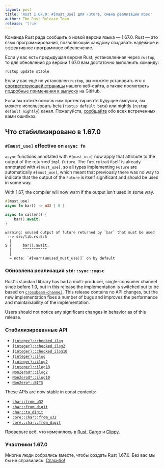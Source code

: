 ```yaml
---
layout: post
title: 'Rust 1.67.0: #[must_use] для Future, смена реализации mpsc'
author: The Rust Release Team
release: 'true'
---
```


Команда Rust рада сообщить о новой версии языка — 1.67.0. Rust — это язык программирования, позволяющий каждому создавать надёжное и эффективное программное обеспечение.

Если у вас есть предыдущая версия Rust, установленная через `rustup`, то для обновления до версии 1.67.0 вам достаточно выполнить команду:

```console
rustup update stable
```

Если у вас ещё не установлен `rustup`, вы можете установить его с [соответствующей страницы](https://www.rust-lang.org/install.html) нашего веб-сайта, а также посмотреть [подробные примечания к выпуску](https://github.com/rust-lang/rust/blob/master/RELEASES.md#version-1670-2023-01-26) на GitHub.

Если вы хотите помочь нам протестировать будущие выпуски, вы можете использовать beta (`rustup default beta`) или nightly (`rustup default nightly`) канал. Пожалуйста, [сообщайте](https://github.com/rust-lang/rust/issues/new/choose) обо всех встреченных вами ошибках.

## Что стабилизировано в 1.67.0

### `#[must_use]` effective on `async fn`

`async` functions annotated with `#[must_use]` now apply that attribute to the output of the returned `impl Future`. The `Future` trait itself is already annotated with `#[must_use]`, so all types implementing `Future` are automatically `#[must_use]`, which meant that previously there was no way to indicate that the output of the `Future` is itself significant and should be used in some way.

With 1.67, the compiler will now warn if the output isn't used in some way.

```rust
#[must_use]
async fn bar() -> u32 { 0 }

async fn caller() {
    bar().await;
}
```

```
warning: unused output of future returned by `bar` that must be used
 --> src/lib.rs:5:5
  |
5 |     bar().await;
  |     ^^^^^^^^^^^
  |
  = note: `#[warn(unused_must_use)]` on by default
```

### Обновлена реализация `std::sync::mpsc`

Rust's standard library has had a multi-producer, single-consumer channel since before 1.0, but in this release the implementation is switched out to be based on [`crossbeam-channel`](https://crates.io/crates/crossbeam-channel). This release contains no API changes, but the new implementation fixes a number of bugs and improves the performance and maintainability of the implementation.

Users should not notice any significant changes in behavior as of this release.

### Стабилизированные API

- [`{integer}::checked_ilog`](https://doc.rust-lang.org/stable/std/primitive.i32.html#method.checked_ilog)
- [`{integer}::checked_ilog2`](https://doc.rust-lang.org/stable/std/primitive.i32.html#method.checked_ilog2)
- [`{integer}::checked_ilog10`](https://doc.rust-lang.org/stable/std/primitive.i32.html#method.checked_ilog10)
- [`{integer}::ilog`](https://doc.rust-lang.org/stable/std/primitive.i32.html#method.ilog)
- [`{integer}::ilog2`](https://doc.rust-lang.org/stable/std/primitive.i32.html#method.ilog2)
- [`{integer}::ilog10`](https://doc.rust-lang.org/stable/std/primitive.i32.html#method.ilog10)
- [`NonZeroU*::ilog2`](https://doc.rust-lang.org/stable/std/num/struct.NonZeroU32.html#method.ilog2)
- [`NonZeroU*::ilog10`](https://doc.rust-lang.org/stable/std/num/struct.NonZeroU32.html#method.ilog10)
- [`NonZero*::BITS`](https://doc.rust-lang.org/stable/std/num/struct.NonZeroU32.html#associatedconstant.BITS)

These APIs are now stable in const contexts:

- [`char::from_u32`](https://doc.rust-lang.org/stable/std/primitive.char.html#method.from_u32)
- [`char::from_digit`](https://doc.rust-lang.org/stable/std/primitive.char.html#method.from_digit)
- [`char::to_digit`](https://doc.rust-lang.org/stable/std/primitive.char.html#method.to_digit)
- [`core::char::from_u32`](https://doc.rust-lang.org/stable/core/char/fn.from_u32.html)
- [`core::char::from_digit`](https://doc.rust-lang.org/stable/core/char/fn.from_digit.html)

Проверьте всё, что изменилось в [Rust](https://github.com/rust-lang/rust/blob/stable/RELEASES.md#version-1670-2023-01-26), [Cargo](https://github.com/rust-lang/cargo/blob/master/CHANGELOG.md#cargo-167-2023-01-26) и [Clippy](https://github.com/rust-lang/rust-clippy/blob/master/CHANGELOG.md#rust-167).

### Участники 1.67.0

Многие люди собрались вместе, чтобы создать Rust 1.67.0. Без вас мы бы не справились. [Спасибо!](https://thanks.rust-lang.org/rust/1.67.0/)
